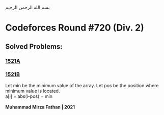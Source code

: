 بسم الله الرحمن الرحيم
<br />
# Codeforces Round #720 (Div. 2)
## Solved Problems:
### [1521A](https://codeforces.com/contest/1521/problem/A)
### [1521B](https://codeforces.com/contest/1521/problem/B)
Let min be the minimum value of the array. Let pos be the position where minimum value is located.<br/>
a[i] = abs(i-pos) + min
<br/><br/>
**Muhammad Mirza Fathan | 2021**
